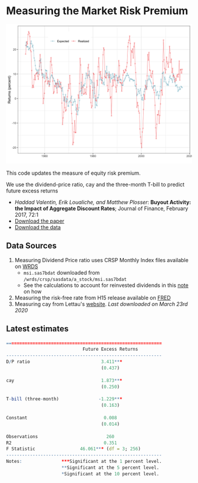# Measuring the Market Risk Premium

![](output/predict.png)


This code updates the measure of equity risk premium.

We use the dividend-price ratio, cay and the three-month T-bill to predict future excess returns

+ *Haddad Valentin, Erik Loualiche, and Matthew Plosser*: **Buyout Activity: the Impact of Aggregate Discount Rates**;  Journal of Finance, February 2017, 72:1
+ [Download the paper](http://loualiche.gitlab.io/www/abstract/LBO.html)
+ [Download the data](https://github.com/eloualiche/RiskPremium/releases)


## Data Sources

1. Measuring Dividend Price ratio uses CRSP Monthly Index files available on [WRDS](https://wrds-web.wharton.upenn.edu/wrds/ds/crsp/stock_a/stkmktix.cfm)
   - `msi.sas7bdat` downloaded from `/wrds/crsp/sasdata/a_stock/msi.sas7bdat`
   - See the calculations to account for reinvested dividends in this [note](./docs/dividendpriceratio.pdf) on how 
2. Measuring the risk-free rate from H15 release available on [FRED](https://fred.stlouisfed.org/series/TB3MS
)
3. Measuring cay from Lettau's [website](http://faculty.haas.berkeley.edu/lettau/data_cay.html). *Last downloaded on March 23rd 2020*



## Latest estimates 


~~~R
===========================================================
                             Future Excess Returns         
-----------------------------------------------------------
D/P ratio                           3.411***               
                                    (0.437)                
                                                           
cay                                 1.873***               
                                    (0.250)                
                                                           
T-bill (three-month)               -1.229***               
                                    (0.163)                
                                                           
Constant                             0.008                 
                                    (0.014)                
                                                           
Observations                          260                  
R2                                   0.351                 
F Statistic                 46.061*** (df = 3; 256)        
-----------------------------------------------------------
Notes:               ***Significant at the 1 percent level.
                     **Significant at the 5 percent level. 
                     *Significant at the 10 percent level. 
~~~
